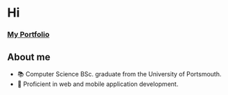 # Hi

### [My Portfolio](https://solh.dev)

## About me

- 📚 Computer Science BSc. graduate from the University of Portsmouth.
- 🔭 Proficient in web and mobile application development.
